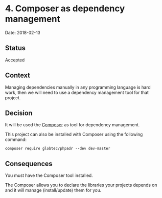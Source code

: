 # 4. Composer as dependency management

Date: 2018-02-13

## Status

Accepted

## Context

Managing dependencies manually in any programming language is hard work, then we will need to use a dependency management tool for that project.

## Decision

It will be used the [Composer](https://getcomposer.org/) as tool for dependency management.

This project can also be installed with Composer using the following command:

```
composer require globtec/phpadr --dev dev-master
```

## Consequences

You must have the Composer tool installed.

The Composer allows you to declare the libraries your projects depends on and it will manage (install/update) them for you.
